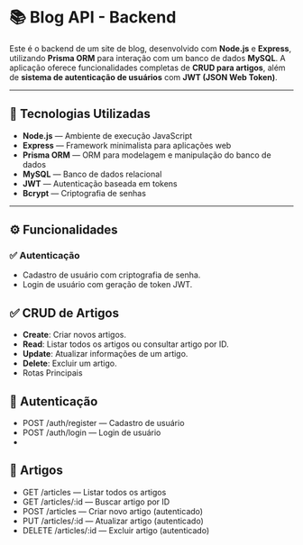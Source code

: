 # 📚 Blog API - Backend

Este é o backend de um site de blog, desenvolvido com **Node.js** e **Express**, utilizando **Prisma ORM** para interação com um banco de dados **MySQL**. A aplicação oferece funcionalidades completas de **CRUD para artigos**, além de **sistema de autenticação de usuários** com **JWT (JSON Web Token)**.

---

## 🚀 Tecnologias Utilizadas

- **Node.js** — Ambiente de execução JavaScript
- **Express** — Framework minimalista para aplicações web
- **Prisma ORM** — ORM para modelagem e manipulação do banco de dados
- **MySQL** — Banco de dados relacional
- **JWT** — Autenticação baseada em tokens
- **Bcrypt** — Criptografia de senhas

---

## ⚙️ Funcionalidades

### ✅ Autenticação
- Cadastro de usuário com criptografia de senha.
- Login de usuário com geração de token JWT.

## ✅ CRUD de Artigos
- **Create**: Criar novos artigos.
- **Read**: Listar todos os artigos ou consultar artigo por ID.
- **Update**: Atualizar informações de um artigo.
- **Delete**: Excluir um artigo.
-  Rotas Principais

## 📌 Autenticação

- POST /auth/register — Cadastro de usuário
- POST /auth/login — Login de usuário
- 
## 📌 Artigos

- GET /articles — Listar todos os artigos
- GET /articles/:id — Buscar artigo por ID
- POST /articles — Criar novo artigo (autenticado)
- PUT /articles/:id — Atualizar artigo (autenticado)
- DELETE /articles/:id — Excluir artigo (autenticado)
